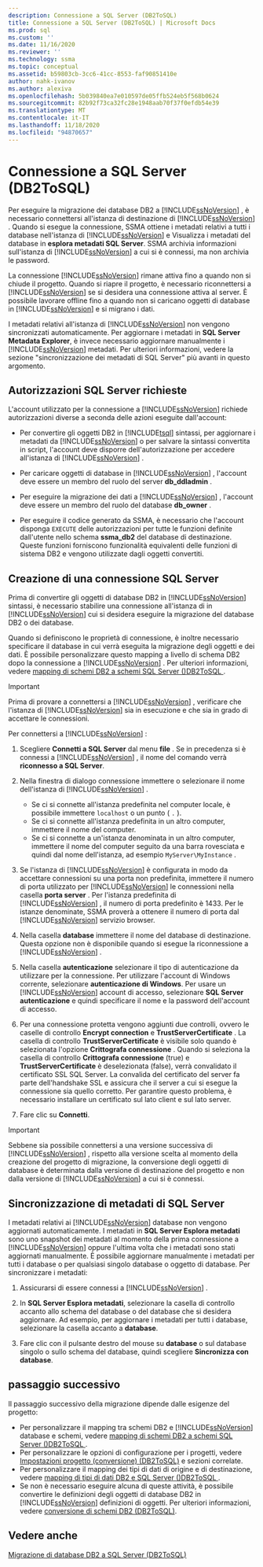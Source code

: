 ```yaml
---
description: Connessione a SQL Server (DB2ToSQL)
title: Connessione a SQL Server (DB2ToSQL) | Microsoft Docs
ms.prod: sql
ms.custom: ''
ms.date: 11/16/2020
ms.reviewer: ''
ms.technology: ssma
ms.topic: conceptual
ms.assetid: b59803cb-3cc6-41cc-8553-faf90851410e
author: nahk-ivanov
ms.author: alexiva
ms.openlocfilehash: 5b039840ea7e010597de05ffb524eb5f568b0624
ms.sourcegitcommit: 82b92f73ca32fc28e1948aab70f37f0efdb54e39
ms.translationtype: MT
ms.contentlocale: it-IT
ms.lasthandoff: 11/18/2020
ms.locfileid: "94870657"
---
```

# <a name="connecting-to-sql-server-db2tosql"></a>Connessione a SQL Server (DB2ToSQL)

Per eseguire la migrazione dei database DB2 a [!INCLUDE[ssNoVersion](../../includes/ssnoversion-md.md)] , è necessario connettersi all'istanza di destinazione di [!INCLUDE[ssNoVersion](../../includes/ssnoversion-md.md)] . Quando si esegue la connessione, SSMA ottiene i metadati relativi a tutti i database nell'istanza di [!INCLUDE[ssNoVersion](../../includes/ssnoversion-md.md)] e Visualizza i metadati del database in **esplora metadati SQL Server**. SSMA archivia informazioni sull'istanza di [!INCLUDE[ssNoVersion](../../includes/ssnoversion-md.md)] a cui si è connessi, ma non archivia le password.

La connessione [!INCLUDE[ssNoVersion](../../includes/ssnoversion-md.md)] rimane attiva fino a quando non si chiude il progetto. Quando si riapre il progetto, è necessario riconnettersi a [!INCLUDE[ssNoVersion](../../includes/ssnoversion-md.md)] se si desidera una connessione attiva al server. È possibile lavorare offline fino a quando non si caricano oggetti di database in [!INCLUDE[ssNoVersion](../../includes/ssnoversion-md.md)] e si migrano i dati.

I metadati relativi all'istanza di [!INCLUDE[ssNoVersion](../../includes/ssnoversion-md.md)] non vengono sincronizzati automaticamente. Per aggiornare i metadati in **SQL Server Metadata Explorer**, è invece necessario aggiornare manualmente i [!INCLUDE[ssNoVersion](../../includes/ssnoversion-md.md)] metadati. Per ulteriori informazioni, vedere la sezione "sincronizzazione dei metadati di SQL Server" più avanti in questo argomento.

## <a name="required-sql-server-permissions"></a>Autorizzazioni SQL Server richieste

L'account utilizzato per la connessione a [!INCLUDE[ssNoVersion](../../includes/ssnoversion-md.md)] richiede autorizzazioni diverse a seconda delle azioni eseguite dall'account:

- Per convertire gli oggetti DB2 in [!INCLUDE[tsql](../../includes/tsql-md.md)] sintassi, per aggiornare i metadati da [!INCLUDE[ssNoVersion](../../includes/ssnoversion-md.md)] o per salvare la sintassi convertita in script, l'account deve disporre dell'autorizzazione per accedere all'istanza di [!INCLUDE[ssNoVersion](../../includes/ssnoversion-md.md)] .

- Per caricare oggetti di database in [!INCLUDE[ssNoVersion](../../includes/ssnoversion-md.md)] , l'account deve essere un membro del ruolo del server **db_ddladmin** .

- Per eseguire la migrazione dei dati a [!INCLUDE[ssNoVersion](../../includes/ssnoversion-md.md)] , l'account deve essere un membro del ruolo del database **db_owner** .

- Per eseguire il codice generato da SSMA, è necessario che l'account disponga `EXECUTE` delle autorizzazioni per tutte le funzioni definite dall'utente nello schema **ssma_db2** del database di destinazione. Queste funzioni forniscono funzionalità equivalenti delle funzioni di sistema DB2 e vengono utilizzate dagli oggetti convertiti.

## <a name="establishing-a-sql-server-connection"></a>Creazione di una connessione SQL Server

Prima di convertire gli oggetti di database DB2 in [!INCLUDE[ssNoVersion](../../includes/ssnoversion-md.md)] sintassi, è necessario stabilire una connessione all'istanza di in [!INCLUDE[ssNoVersion](../../includes/ssnoversion-md.md)] cui si desidera eseguire la migrazione del database DB2 o dei database.

Quando si definiscono le proprietà di connessione, è inoltre necessario specificare il database in cui verrà eseguita la migrazione degli oggetti e dei dati. È possibile personalizzare questo mapping a livello di schema DB2 dopo la connessione a [!INCLUDE[ssNoVersion](../../includes/ssnoversion-md.md)] . Per ulteriori informazioni, vedere [mapping di schemi DB2 a schemi SQL Server &#40;&#41;DB2ToSQL ](../../ssma/db2/mapping-db2-schemas-to-sql-server-schemas-db2tosql.md).

> [!IMPORTANT]
> Prima di provare a connettersi a [!INCLUDE[ssNoVersion](../../includes/ssnoversion-md.md)] , verificare che l'istanza di [!INCLUDE[ssNoVersion](../../includes/ssnoversion-md.md)] sia in esecuzione e che sia in grado di accettare le connessioni.  
  
Per connettersi a [!INCLUDE[ssNoVersion](../../includes/ssnoversion-md.md)] :

1. Scegliere **Connetti a SQL Server** dal menu **file** .
   Se in precedenza si è connessi a [!INCLUDE[ssNoVersion](../../includes/ssnoversion-md.md)] , il nome del comando verrà **riconnesso a SQL Server**.

2. Nella finestra di dialogo connessione immettere o selezionare il nome dell'istanza di [!INCLUDE[ssNoVersion](../../includes/ssnoversion-md.md)] .
   - Se ci si connette all'istanza predefinita nel computer locale, è possibile immettere `localhost` o un punto ( `.` ).
   - Se ci si connette all'istanza predefinita in un altro computer, immettere il nome del computer.
   - Se ci si connette a un'istanza denominata in un altro computer, immettere il nome del computer seguito da una barra rovesciata e quindi dal nome dell'istanza, ad esempio `MyServer\MyInstance` .

3. Se l'istanza di [!INCLUDE[ssNoVersion](../../includes/ssnoversion-md.md)] è configurata in modo da accettare connessioni su una porta non predefinita, immettere il numero di porta utilizzato per [!INCLUDE[ssNoVersion](../../includes/ssnoversion-md.md)] le connessioni nella casella **porta server** . Per l'istanza predefinita di [!INCLUDE[ssNoVersion](../../includes/ssnoversion-md.md)] , il numero di porta predefinito è 1433. Per le istanze denominate, SSMA proverà a ottenere il numero di porta dal [!INCLUDE[ssNoVersion](../../includes/ssnoversion-md.md)] servizio browser.

4. Nella casella **database** immettere il nome del database di destinazione.
   Questa opzione non è disponibile quando si esegue la riconnessione a [!INCLUDE[ssNoVersion](../../includes/ssnoversion-md.md)] .

5. Nella casella **autenticazione** selezionare il tipo di autenticazione da utilizzare per la connessione. Per utilizzare l'account di Windows corrente, selezionare **autenticazione di Windows**. Per usare un [!INCLUDE[ssNoVersion](../../includes/ssnoversion-md.md)] account di accesso, selezionare **SQL Server autenticazione** e quindi specificare il nome e la password dell'account di accesso.

6. Per una connessione protetta vengono aggiunti due controlli, ovvero le caselle di controllo **Encrypt connection** e **TrustServerCertificate** . La casella di controllo **TrustServerCertificate** è visibile solo quando è selezionata l'opzione **Crittografa connessione** . Quando si seleziona la casella di controllo **Crittografa connessione** (true) e **TrustServerCertificate** è deselezionata (false), verrà convalidato il certificato SSL SQL Server. La convalida del certificato del server fa parte dell'handshake SSL e assicura che il server a cui si esegue la connessione sia quello corretto. Per garantire questo problema, è necessario installare un certificato sul lato client e sul lato server.

7. Fare clic su **Connetti**.

> [!IMPORTANT]
> Sebbene sia possibile connettersi a una versione successiva di [!INCLUDE[ssNoVersion](../../includes/ssnoversion-md.md)] , rispetto alla versione scelta al momento della creazione del progetto di migrazione, la conversione degli oggetti di database è determinata dalla versione di destinazione del progetto e non dalla versione di [!INCLUDE[ssNoVersion](../../includes/ssnoversion-md.md)] a cui si è connessi.

## <a name="synchronizing-sql-server-metadata"></a>Sincronizzazione di metadati di SQL Server

I metadati relativi ai [!INCLUDE[ssNoVersion](../../includes/ssnoversion-md.md)] database non vengono aggiornati automaticamente. I metadati in **SQL Server Esplora metadati** sono uno snapshot dei metadati al momento della prima connessione a [!INCLUDE[ssNoVersion](../../includes/ssnoversion-md.md)] oppure l'ultima volta che i metadati sono stati aggiornati manualmente. È possibile aggiornare manualmente i metadati per tutti i database o per qualsiasi singolo database o oggetto di database. Per sincronizzare i metadati:

1. Assicurarsi di essere connessi a [!INCLUDE[ssNoVersion](../../includes/ssnoversion-md.md)] .
  
2. In **SQL Server Esplora metadati**, selezionare la casella di controllo accanto allo schema del database o del database che si desidera aggiornare.
   Ad esempio, per aggiornare i metadati per tutti i database, selezionare la casella accanto a **database**.

3. Fare clic con il pulsante destro del mouse su **database** o sul database singolo o sullo schema del database, quindi scegliere **Sincronizza con database**.

## <a name="next-step"></a>passaggio successivo

Il passaggio successivo della migrazione dipende dalle esigenze del progetto:

- Per personalizzare il mapping tra schemi DB2 e [!INCLUDE[ssNoVersion](../../includes/ssnoversion-md.md)] database e schemi, vedere [mapping di schemi DB2 a schemi SQL Server &#40;&#41;DB2ToSQL ](../../ssma/db2/mapping-db2-schemas-to-sql-server-schemas-db2tosql.md).
- Per personalizzare le opzioni di configurazione per i progetti, vedere [Impostazioni progetto &#40;conversione&#41; &#40;DB2ToSQL&#41;](../../ssma/db2/project-settings-conversion-db2tosql.md) e sezioni correlate.
- Per personalizzare il mapping dei tipi di dati di origine e di destinazione, vedere [mapping di tipi di dati DB2 e SQL Server &#40;&#41;DB2ToSQL ](../../ssma/db2/mapping-db2-and-sql-server-data-types-db2tosql.md).
- Se non è necessario eseguire alcuna di queste attività, è possibile convertire le definizioni degli oggetti di database DB2 in [!INCLUDE[ssNoVersion](../../includes/ssnoversion-md.md)] definizioni di oggetti. Per ulteriori informazioni, vedere [conversione di schemi DB2 &#40;DB2ToSQL&#41;](../../ssma/db2/converting-db2-schemas-db2tosql.md).

## <a name="see-also"></a>Vedere anche

[Migrazione di database DB2 a SQL Server &#40;DB2ToSQL&#41;](../../ssma/db2/migrating-db2-databases-to-sql-server-db2tosql.md)
